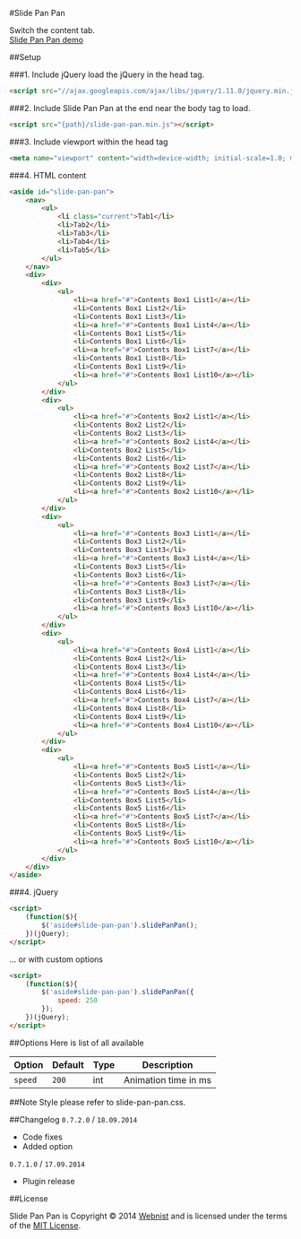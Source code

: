 #Slide Pan Pan

Switch the content tab.  
[Slide Pan Pan demo](http://webni.st/slide-pan-pan)

##Setup

###1. Include jQuery
load the jQuery in the head tag.
``` html
<script src="//ajax.googleapis.com/ajax/libs/jquery/1.11.0/jquery.min.js"></script>
```

###2. Include Slide Pan Pan
at the end near the body tag to load.
``` html
<script src="{path}/slide-pan-pan.min.js"></script>
```

###3. Include viewport
within the head tag
``` html
<meta name="viewport" content="width=device-width; initial-scale=1.0; maximum-scale=1.0; user-scalable=0;">
```

###4. HTML content

``` html
<aside id="slide-pan-pan">
	<nav>
		<ul>
			<li class="current">Tab1</li>
			<li>Tab2</li>
			<li>Tab3</li>
			<li>Tab4</li>
			<li>Tab5</li>
		</ul>
	</nav>
	<div>
		<div>
			<ul>
				<li><a href="#">Contents Box1 List1</a></li>
				<li>Contents Box1 List2</li>
				<li>Contents Box1 List3</li>
				<li><a href="#">Contents Box1 List4</a></li>
				<li>Contents Box1 List5</li>
				<li>Contents Box1 List6</li>
				<li><a href="#">Contents Box1 List7</a></li>
				<li>Contents Box1 List8</li>
				<li>Contents Box1 List9</li>
				<li><a href="#">Contents Box1 List10</a></li>
			</ul>
		</div>
		<div>
			<ul>
				<li><a href="#">Contents Box2 List1</a></li>
				<li>Contents Box2 List2</li>
				<li>Contents Box2 List3</li>
				<li><a href="#">Contents Box2 List4</a></li>
				<li>Contents Box2 List5</li>
				<li>Contents Box2 List6</li>
				<li><a href="#">Contents Box2 List7</a></li>
				<li>Contents Box2 List8</li>
				<li>Contents Box2 List9</li>
				<li><a href="#">Contents Box2 List10</a></li>
			</ul>
		</div>
		<div>
			<ul>
				<li><a href="#">Contents Box3 List1</a></li>
				<li>Contents Box3 List2</li>
				<li>Contents Box3 List3</li>
				<li><a href="#">Contents Box3 List4</a></li>
				<li>Contents Box3 List5</li>
				<li>Contents Box3 List6</li>
				<li><a href="#">Contents Box3 List7</a></li>
				<li>Contents Box3 List8</li>
				<li>Contents Box3 List9</li>
				<li><a href="#">Contents Box3 List10</a></li>
			</ul>
		</div>
		<div>
			<ul>
				<li><a href="#">Contents Box4 List1</a></li>
				<li>Contents Box4 List2</li>
				<li>Contents Box4 List3</li>
				<li><a href="#">Contents Box4 List4</a></li>
				<li>Contents Box4 List5</li>
				<li>Contents Box4 List6</li>
				<li><a href="#">Contents Box4 List7</a></li>
				<li>Contents Box4 List8</li>
				<li>Contents Box4 List9</li>
				<li><a href="#">Contents Box4 List10</a></li>
			</ul>
		</div>
		<div>
			<ul>
				<li><a href="#">Contents Box5 List1</a></li>
				<li>Contents Box5 List2</li>
				<li>Contents Box5 List3</li>
				<li><a href="#">Contents Box5 List4</a></li>
				<li>Contents Box5 List5</li>
				<li>Contents Box5 List6</li>
				<li><a href="#">Contents Box5 List7</a></li>
				<li>Contents Box5 List8</li>
				<li>Contents Box5 List9</li>
				<li><a href="#">Contents Box5 List10</a></li>
			</ul>
		</div>
	</div>
</aside>
```

###4. jQuery

``` html
<script>
	(function($){
		$('aside#slide-pan-pan').slidePanPan();
	})(jQuery);
</script>
```

… or with custom options

``` html
<script>
	(function($){
		$('aside#slide-pan-pan').slidePanPan({
			speed: 250
		});
	})(jQuery);
</script>
```
##Options
Here is list of all available

| Option | Default | Type | Description
|--------|---------|------|------------
| `speed` | `200` | int | Animation time in ms

##Note
Style please refer to slide-pan-pan.css.

##Changelog
`0.7.2.0` / `18.09.2014`
- Code fixes
- Added option

`0.7.1.0` / `17.09.2014`

- Plugin release

##License

Slide Pan Pan is Copyright © 2014 [Webnist](http://webnist.jp) and is licensed under the terms of the [MIT License](http://opensource.org/licenses/MIT).
